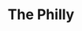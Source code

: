 ---
pid: ls53
title: The Philly
location_transcription: "?"
coordinates: "[-75.170385889133, 39.957690394202]"
zipcode: '19026'
gen_neighborhood: 
neighborhood: 
outside_phl: 'Drexel Hill PA '
age: '25'
age_range: 20-29
instagram: 
image_file_name: ls_53.jpg
proposal_transcription: It's like a cheesesteak
topic: Food
topic_summary: 0, 0
type: Other No Form
keywords_other: 
credit: Keng
image_labels: Cheesesteak
twitter: 
facebook: 
permalink: "/monuments/ls53/"
layout: item-page
---